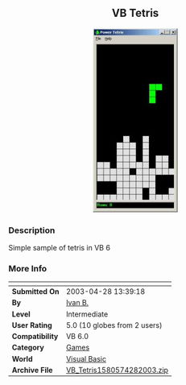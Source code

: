 ﻿<div align="center">

## VB Tetris

<img src="PIC2003428144991553.JPG">
</div>

### Description

Simple sample of tetris in VB 6
 
### More Info
 


<span>             |<span>
---                |---
**Submitted On**   |2003-04-28 13:39:18
**By**             |[Ivan B\.](https://github.com/Planet-Source-Code/PSCIndex/blob/master/ByAuthor/ivan-b.md)
**Level**          |Intermediate
**User Rating**    |5.0 (10 globes from 2 users)
**Compatibility**  |VB 6\.0
**Category**       |[Games](https://github.com/Planet-Source-Code/PSCIndex/blob/master/ByCategory/games__1-38.md)
**World**          |[Visual Basic](https://github.com/Planet-Source-Code/PSCIndex/blob/master/ByWorld/visual-basic.md)
**Archive File**   |[VB\_Tetris1580574282003\.zip](https://github.com/Planet-Source-Code/ivan-b-vb-tetris__1-45103/archive/master.zip)








